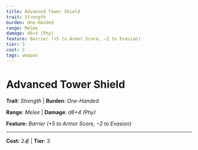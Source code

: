 ```yaml
---
title: Advanced Tower Shield
trait: Strength
burden: One-Handed
range: Melee
damage: d6+4 (Phy)
feature: Barrier (+5 to Armor Score, −2 to Evasion)
tier: 3
cost: 2
tags: weapon
---
```

# Advanced Tower Shield

**Trait**: _Strength_ | **Burden**: _One-Handed_

**Range**: _Melee_ | **Damage**: _d6+4 (Phy)_

**Feature:** _Barrier (+5 to Armor Score, −2 to Evasion)_

___
**Cost:** 2💰 | **Tier**: 3
